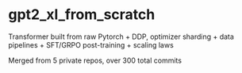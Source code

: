 # gpt2_xl_from_scratch
Transformer built from raw Pytorch + DDP, optimizer sharding + data pipelines + SFT/GRPO post-training + scaling laws

Merged from 5 private repos, over 300 total commits
